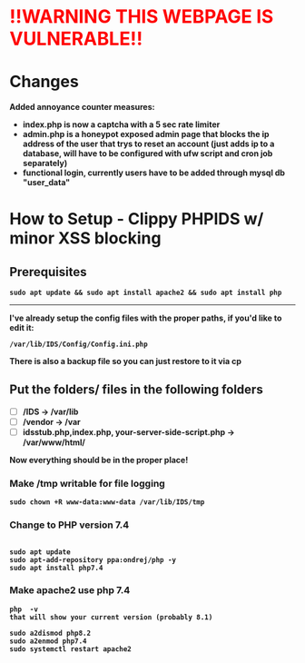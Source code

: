 <span style="color:Red"><font size=6.5><h><b> !!WARNING THIS WEBPAGE IS VULNERABLE!!</font></span>

# Changes

Added annoyance counter measures:

- index.php is now a captcha with a 5 sec rate limiter
- admin.php is a honeypot exposed admin page that blocks the ip address of the user that trys to reset an account (just adds  ip to a database, will have to be configured with ufw script and cron job separately)
- functional login, currently users have to be added through mysql db "user_data"


# How to Setup - Clippy PHPIDS w/ minor XSS blocking

## Prerequisites 

```
sudo apt update && sudo apt install apache2 && sudo apt install php
```

--------------------------------------------------------------------------------------------------
I've already setup the config files with the proper paths, if you'd like to edit it:

```
/var/lib/IDS/Config/Config.ini.php
```

There is also a backup file so you can just restore to it via cp


## Put the folders/ files in the following folders

- [ ] /IDS -> /var/lib
- [ ] /vendor -> /var
- [ ] idsstub.php,index.php, your-server-side-script.php -> /var/www/html/

Now everything should be in the proper place!

### Make /tmp writable for file logging

```sudo chown +R www-data:www-data /var/lib/IDS/tmp```

### Change to  PHP version 7.4

```

sudo apt update
sudo apt-add-repository ppa:ondrej/php -y
sudo apt install php7.4

```
### Make apache2 use php 7.4

```
php  -v 
that will show your current version (probably 8.1)

sudo a2dismod php8.2
sudo a2enmod php7.4
sudo systemctl restart apache2

```


